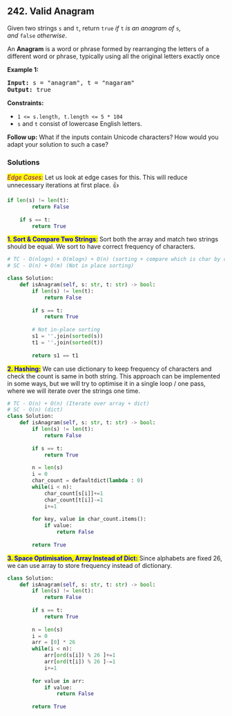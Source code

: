 ## 242. Valid Anagram

Given two strings `s` and `t`, return `true` _if_ `t` _is an anagram of_ `s`_, and_ `false` _otherwise_.

An **Anagram** is a word or phrase formed by rearranging the letters of a different word or phrase, typically using all the original letters exactly once

**Example 1:**

<pre>
<b>Input:</b> s = "anagram", t = "nagaram"
<b>Output:</b> true
</pre>

**Constraints:**

-   `1 <= s.length, t.length <= 5 * 104`
-   `s` and `t` consist of lowercase English letters.

**Follow up:** What if the inputs contain Unicode characters? How would you adapt your solution to such a case?

### Solutions

<mark style="color:purple;">_Edge Cases:_</mark> Let us look at edge cases for this. This will reduce unnecessary iterations at first place. 👍

```python
if len(s) != len(t):
		return False
	
	if s == t:
		return True
```

<mark style="color:blue;">**1. Sort & Compare Two Strings**:</mark> Sort both the array and match two strings should be equal. We sort to have correct frequency of characters. 


```python
# TC - O(nlogn) + O(mlogn) + O(n) (sorting + compare which is char by char internally)
# SC - O(n) + O(m) (Not in place sorting)

class Solution:
    def isAnagram(self, s: str, t: str) -> bool:
        if len(s) != len(t):
            return False
        
        if s == t:
            return True
        
        # Not in-place sorting
        s1 = ''.join(sorted(s))
        t1 = ''.join(sorted(t))
        
        return s1 == t1
```


<mark style="color:blue;">**2. Hashing:**</mark> We can use dictionary to keep frequency of characters and check the count is same in both string. This approach can be implemented in some ways, but we will try to optimise it in a single loop / one pass, where we will iterate over the strings one time.

```python
# TC - O(n) + O(n) (Iterate over array + dict)
# SC - O(n) (dict)
class Solution:
    def isAnagram(self, s: str, t: str) -> bool:
        if len(s) != len(t):
            return False
        
        if s == t:
            return True
        
        n = len(s)
        i = 0
        char_count = defaultdict(lambda : 0)
        while(i < n):
            char_count[s[i]]+=1
            char_count[t[i]]-=1
            i+=1      
            
        for key, value in char_count.items():
            if value:
                return False
            
        return True
```

<mark style="color:blue;">**3. Space Optimisation, Array Instead of Dict:** </mark>Since alphabets are fixed 26, we can use array to store frequency instead of dictionary.

```python
class Solution:
    def isAnagram(self, s: str, t: str) -> bool:
        if len(s) != len(t):
            return False
        
        if s == t:
            return True
        
        n = len(s)
        i = 0
        arr = [0] * 26
        while(i < n):
            arr[ord(s[i]) % 26 ]+=1
            arr[ord(t[i]) % 26 ]-=1
            i+=1
                 
        for value in arr:
            if value:
                return False
            
        return True
```
